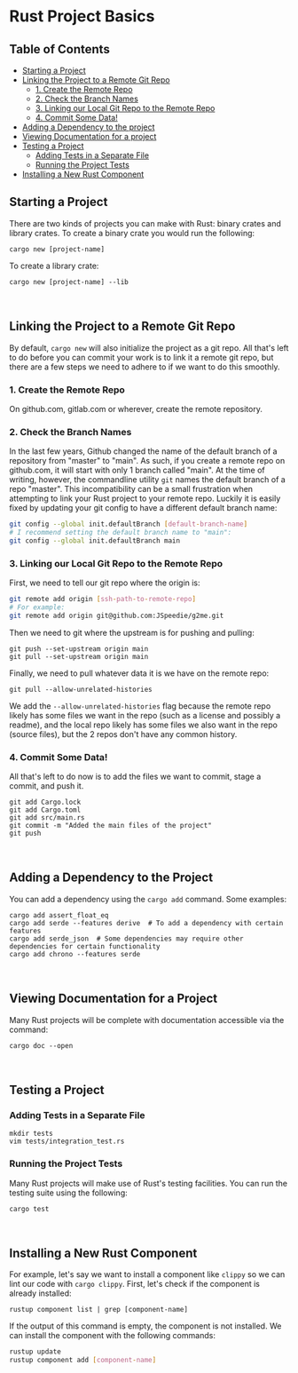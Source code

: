 # Rust Project Basics


## Table of Contents

* [Starting a Project](#starting-a-project)
* [Linking the Project to a Remote Git Repo](#linking-the-project-to-a-remote-git-repo)
    * [1. Create the Remote Repo](#1-create-the-remote-repo)
    * [2. Check the Branch Names](#2-check-the-branch-names)
    * [3. Linking our Local Git Repo to the Remote Repo](#3-linking-our-local-git-repo-to-the-remote-repo)
    * [4. Commit Some Data!](#4-commit-some-data)
* [Adding a Dependency to the project](#adding-a-dependency-to-the-project)
* [Viewing Documentation for a project](#viewing-documentation-for-a-project)
* [Testing a Project](#testing-a-project)
    * [Adding Tests in a Separate File](#adding-tests-in-a-separate-file)
    * [Running the Project Tests](#running-the-project-tests)
* [Installing a New Rust Component](#installing-a-new-rust-component)


## Starting a Project

There are two kinds of projects you can make with Rust: binary crates and
library crates. To create a binary crate you would run the following:

```
cargo new [project-name]
```

To create a library crate:

```
cargo new [project-name] --lib
```

&nbsp;

## Linking the Project to a Remote Git Repo

By default, `cargo new` will also initialize the project as a git repo. All
that's left to do before you can commit your work is to link it a remote git
repo, but there are a few steps we need to adhere to if we want to do this
smoothly.


### 1. Create the Remote Repo

On github.com, gitlab.com or wherever, create the remote repository.

### 2. Check the Branch Names

In the last few years, Github changed the name of the default branch of a
repository from "master" to "main". As such, if you create a remote repo on
github.com, it will start with only 1 branch called "main". At the time of
writing, however, the commandline utility `git` names the default branch of a
repo "master". This incompatibility can be a small frustration when attempting
to link your Rust project to your remote repo. Luckily it is easily fixed by
updating your git config to have a different default branch name:

```bash
git config --global init.defaultBranch [default-branch-name]
# I recommend setting the default branch name to "main":
git config --global init.defaultBranch main
```

### 3. Linking our Local Git Repo to the Remote Repo

First, we need to tell our git repo where the origin is:

```bash
git remote add origin [ssh-path-to-remote-repo]
# For example:
git remote add origin git@github.com:JSpeedie/g2me.git
```

Then we need to git where the upstream is for pushing and pulling:

```
git push --set-upstream origin main
git pull --set-upstream origin main
```

Finally, we need to pull whatever data it is we have on the remote repo:

```
git pull --allow-unrelated-histories
```

We add the `--allow-unrelated-histories` flag because the remote repo likely
has some files we want in the repo (such as a license and possibly a readme),
and the local repo likely has some files we also want in the repo (source
files), but the 2 repos don't have any common history.

### 4. Commit Some Data!

All that's left to do now is to add the files we want to commit, stage a commit,
and push it.

```
git add Cargo.lock
git add Cargo.toml
git add src/main.rs
git commit -m "Added the main files of the project"
git push
```

&nbsp;

## Adding a Dependency to the Project

You can add a dependency using the `cargo add` command. Some examples:

```
cargo add assert_float_eq
cargo add serde --features derive  # To add a dependency with certain features
cargo add serde_json  # Some dependencies may require other dependencies for certain functionality
cargo add chrono --features serde
```

&nbsp;

## Viewing Documentation for a Project

Many Rust projects will be complete with documentation accessible via the
command:

```
cargo doc --open
```

&nbsp;

## Testing a Project

### Adding Tests in a Separate File

```
mkdir tests
vim tests/integration_test.rs
```

### Running the Project Tests

Many Rust projects will make use of Rust's testing facilities. You can run
the testing suite using the following:

```
cargo test
```

&nbsp;

## Installing a New Rust Component

For example, let's say we want to install a component like `clippy` so we can
lint our code with `cargo clippy`. First, let's check if the component is
already installed:

```
rustup component list | grep [component-name]
```

If the output of this command is empty, the component is not installed. We can
install the component with the following commands:

```bash
rustup update
rustup component add [component-name]
```

&nbsp;
